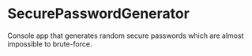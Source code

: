 # SecurePasswordGenerator
Console app that generates random secure passwords which are almost impossible to brute-force.
